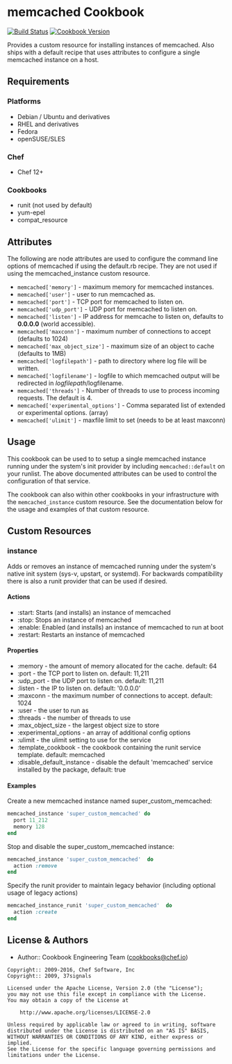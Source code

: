 # memcached Cookbook

[![Build Status](https://travis-ci.org/chef-cookbooks/memcached.svg?branch=master)](http://travis-ci.org/chef-cookbooks/memcached) [![Cookbook Version](https://img.shields.io/cookbook/v/memcached.svg)](https://supermarket.chef.io/cookbooks/memcached)

Provides a custom resource for installing instances of memcached. Also ships with a default recipe that uses attributes to configure a single memcached instance on a host.

## Requirements

### Platforms

- Debian / Ubuntu and derivatives
- RHEL and derivatives
- Fedora
- openSUSE/SLES

### Chef

- Chef 12+

### Cookbooks

- runit (not used by default)
- yum-epel
- compat_resource

## Attributes

The following are node attributes are used to configure the command line options of memcached if using the default.rb recipe. They are not used if using the memcached_instance custom resource.

- `memcached['memory']` - maximum memory for memcached instances.
- `memcached['user']` - user to run memcached as.
- `memcached['port']` - TCP port for memcached to listen on.
- `memcached['udp_port']` - UDP port for memcached to listen on.
- `memcached['listen']` - IP address for memcache to listen on, defaults to **0.0.0.0** (world accessible).
- `memcached['maxconn']` - maximum number of connections to accept (defaults to 1024)
- `memcached['max_object_size']` - maximum size of an object to cache (defaults to 1MB)
- `memcached['logfilepath']` - path to directory where log file will be written.
- `memcached['logfilename']` - logfile to which memcached output will be redirected in $logfilepath/$logfilename.
- `memcached['threads']` - Number of threads to use to process incoming requests. The default is 4.
- `memcached['experimental_options']` - Comma separated list of extended or experimental options. (array)
- `memcached['ulimit']` - maxfile limit to set (needs to be at least maxconn)

## Usage

This cookbook can be used to to setup a single memcached instance running under the system's init provider by including `memcached::default` on your runlist. The above documented attributes can be used to control the configuration of that service.

The cookbook can also within other cookbooks in your infrastructure with the `memcached_instance` custom resource. See the documentation below for the usage and examples of that custom resource.

## Custom Resources

### instance

Adds or removes an instance of memcached running under the system's native init system (sys-v, upstart, or systemd). For backwards compatibility there is also a runit provider that can be used if desired.

#### Actions

- :start: Starts (and installs) an instance of memcached
- :stop: Stops an instance of memcached
- :enable: Enabled (and installs) an instance of memcached to run at boot
- :restart: Restarts an instance of memcached

#### Properties

- :memory - the amount of memory allocated for the cache. default: 64
- :port - the TCP port to listen on. default: 11,211
- :udp_port - the UDP port to listen on. default: 11,211
- :listen - the IP to listen on. default: '0.0.0.0'
- :maxconn - the maximum number of connections to accept. default: 1024
- :user - the user to run as
- :threads - the number of threads to use
- :max_object_size - the largest object size to store
- :experimental_options - an array of additional config options
- :ulimit - the ulimit setting to use for the service
- :template_cookbook - the cookbook containing the runit service template. default: memcached
- :disable_default_instance - disable the default 'memcached' service installed by the package, default: true

#### Examples

Create a new memcached instance named super_custom_memcached:

```ruby
memcached_instance 'super_custom_memcached' do
  port 11_212
  memory 128
end
```

Stop and disable the super_custom_memcached instance:

```ruby
memcached_instance 'super_custom_memcached'  do
  action :remove
end
```

Specify the runit provider to maintain legacy behavior (including optional usage of legacy actions)

```ruby
memcached_instance_runit 'super_custom_memcached'  do
  action :create
end
```

## License & Authors

- Author:: Cookbook Engineering Team ([cookbooks@chef.io](mailto:cookbooks@chef.io))

```text
Copyright:: 2009-2016, Chef Software, Inc
Copyright:: 2009, 37signals

Licensed under the Apache License, Version 2.0 (the "License");
you may not use this file except in compliance with the License.
You may obtain a copy of the License at

    http://www.apache.org/licenses/LICENSE-2.0

Unless required by applicable law or agreed to in writing, software
distributed under the License is distributed on an "AS IS" BASIS,
WITHOUT WARRANTIES OR CONDITIONS OF ANY KIND, either express or implied.
See the License for the specific language governing permissions and
limitations under the License.
```
